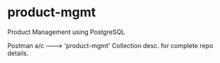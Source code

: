 # product-mgmt
Product Management using PostgreSQL

Postman a/c ---> 'product-mgmt' Collection desc. for complete repo details.
